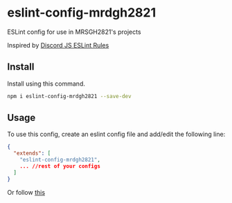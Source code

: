 # eslint-config-mrdgh2821

ESLint config for use in MRSGH2821's projects

Inspired by [Discord JS ESLint Rules](https://discordjs.guide/preparations/setting-up-a-linter.html#setting-up-eslint-rules)

## Install

Install using this command.

```sh
npm i eslint-config-mrdgh2821 --save-dev
```

## Usage

To use this config, create an eslint config file and add/edit the following line:

```json
{
  "extends": [
    "eslint-config-mrdgh2821",
    ... //rest of your configs
  ]
}
```

Or follow [this](https://eslint.org/docs/user-guide/configuring/configuration-files#using-a-configuration-from-a-plugin)
